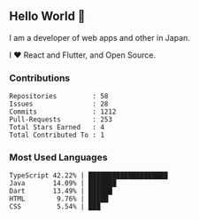 ## Hello World 👋

I am a developer of web apps and other in Japan.

I ❤️ React and Flutter, and Open Source.

### Contributions

<!-- contributions start -->

    Repositories         : 58
    Issues               : 28
    Commits              : 1212
    Pull-Requests        : 253
    Total Stars Earned   : 4
    Total Contributed To : 1

<!-- contributions end -->

### Most Used Languages

<!-- most-used-languages start -->

    TypeScript 42.22% | ████████████████████
    Java       14.09% | ███████
    Dart       13.49% | ██████
    HTML        9.76% | █████
    CSS         5.54% | ███

<!-- most-used-languages end -->

